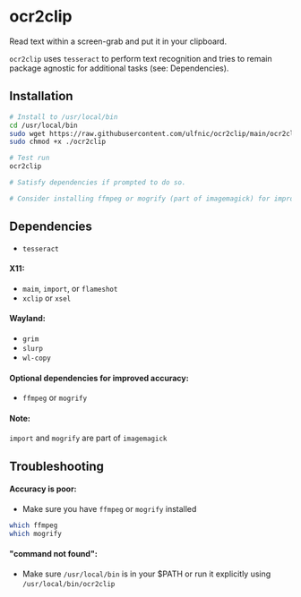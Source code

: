 # ocr2clip

Read text within a screen-grab and put it in your clipboard.

`ocr2clip` uses `tesseract` to perform text recognition and tries to remain package agnostic for additional tasks (see: Dependencies).

## Installation
```bash
# Install to /usr/local/bin
cd /usr/local/bin
sudo wget https://raw.githubusercontent.com/ulfnic/ocr2clip/main/ocr2clip
sudo chmod +x ./ocr2clip

# Test run
ocr2clip

# Satisfy dependencies if prompted to do so.

# Consider installing ffmpeg or mogrify (part of imagemagick) for improved accuracy.
```

## Dependencies
- `tesseract`

#### X11:
- `maim`, `import`, or `flameshot`
- `xclip` or `xsel`

#### Wayland:
- `grim`
- `slurp`
- `wl-copy`

#### Optional dependencies for improved accuracy:
- `ffmpeg` or `mogrify`

#### Note:
`import` and `mogrify` are part of `imagemagick`

## Troubleshooting

#### Accuracy is poor:

- Make sure you have `ffmpeg` or `mogrify` installed
```bash
which ffmpeg
which mogrify
```

#### "command not found":

- Make sure `/usr/local/bin` is in your $PATH or run it explicitly using `/usr/local/bin/ocr2clip`
